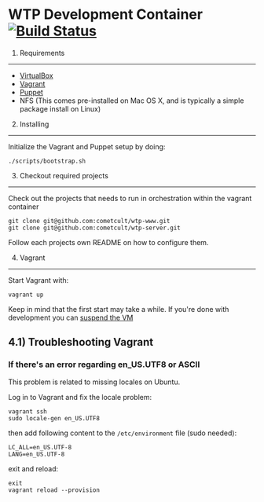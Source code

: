 WTP Development Container [![Build Status](http://jenkins.cometcult.net/job/confr/badge/icon)](http://jenkins.cometcult.net/job/confr/)
=====

1) Requirements
---------------
* [VirtualBox](https://www.virtualbox.org/wiki/Downloads)
* [Vagrant](http://vagrantup.com/)
* [Puppet](http://docs.puppetlabs.com/guides/installation.html)
* NFS (This comes pre-installed on Mac OS X, and is typically a simple package install on Linux)


2) Installing
-------------

Initialize the Vagrant and Puppet setup by doing:

```
./scripts/bootstrap.sh
```

3) Checkout required projects
-----------------------------

Check out the projects that needs to run in orchestration within the vagrant container
```
git clone git@github.com:cometcult/wtp-www.git
git clone git@github.com:cometcult/wtp-server.git
```

Follow each projects own README on how to configure them.

4) Vagrant
----------

Start Vagrant with:

```
vagrant up
```

Keep in mind that the first start may take a while. If you're done with development you can [suspend the VM](http://docs.vagrantup.com/v2/getting-started/teardown.html)


4.1) Troubleshooting Vagrant
----------

### If there's an error regarding en_US.UTF8 or ASCII

This problem is related to missing locales on Ubuntu.

Log in to Vagrant and fix the locale problem:

```
vagrant ssh
sudo locale-gen en_US.UTF8
```

then add following content to the `/etc/environment` file (sudo needed):

```
LC_ALL=en_US.UTF-8
LANG=en_US.UTF-8
```

exit and reload:

```
exit
vagrant reload --provision
```